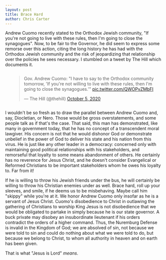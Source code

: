 ```yaml
---
layout: post
title: Brace Hard
author: Chris Carter
---
```


Andrew Cuomo recently stated to the Orthodox Jewish community, "If you're not going to live with these rules, then I'm going to close the synagogues". Now, to be fair to the Governor, he did seem to express some remorse over this action, citing the long history he has had with the Orthodox Jewish community and the risk of jeopardizing that relationship over the policies he sees necessary. I stumbled on a tweet by The Hill which documents it.

<div class="columns">
  <div class="column"></div>
  <div class="column is-half">
<blockquote class="twitter-tweet"><p lang="en" dir="ltr">Gov. Andrew Cuomo: &quot;I have to say to the Orthodox community tomorrow, &#39;If you&#39;re not willing to live with these rules, then I&#39;m going to close the synagogues.&#39;&quot; <a href="https://t.co/QWOPvZMbFI">pic.twitter.com/QWOPvZMbFI</a></p>&mdash; The Hill (@thehill) <a href="https://twitter.com/thehill/status/1313180695599222786?ref_src=twsrc%5Etfw">October 5, 2020</a></blockquote> <script async src="https://platform.twitter.com/widgets.js" charset="utf-8"></script>
  </div>
  <div class="column"></div>
</div>

I wouldn't be so fresh as to draw the parallel between Andrew Cuomo and, say, Diocletian, or Nero. Those would be gross overstatements, and some people talk as if that's the case. That said, this man has demonstrated, like many in government today, that he has no concept of a transcendent moral lawgiver. His concern is not that he would dishonor God or demonstrate unbelief in the power of God to deliver his state and his nation from this virus. He is just like any other leader in a democracy: concerned only with maintaining good political relationships with his stakeholders, and remorseful that loyalty to some means abandonment of others. He certainly has no reverence for Jesus Christ, and he doesn't consider Evangelical or Reformed Christians to be important stakeholders whom he owes his loyalty to. Far from it!

If he is willing to throw his Jewish friends under the bus, he will certainly be willing to throw his Christian enemies under as well. Brace hard, roll up your sleeves, and smile, if he deems us to be misbehaving. Maybe call him "skippy" while you're at it. We honor Andrew Cuomo only insofar as he is a servant of Jesus Christ. Cuomo's disobedience to Christ in outlawing the gathering of Christians to worship King Jesus is not disobedience that we would be obligated to partake in simply because he is our state governor. A buck private may disobey an insubordinate lieutenant if his orders contradict the orders of a higher command. Thus, the Nuremburg Defense is invalid in the Kingdom of God; we are absolved of sin, not because we were told to sin and could do nothing about what we were told to do, but because we belong to Christ, to whom all authority in heaven and on earth has been given.

That is what "Jesus is Lord" _means_.
